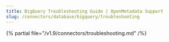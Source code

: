 ```yaml
---
title: BigQuery Troubleshooting Guide | OpenMetadata Support
slug: /connectors/database/bigquery/troubleshooting
---
```


{% partial file="/v1.9/connectors/troubleshooting.md" /%}
